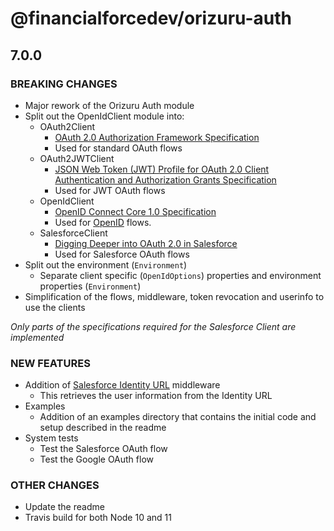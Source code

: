 # @financialforcedev/orizuru-auth

## 7.0.0

### BREAKING CHANGES
- Major rework of the Orizuru Auth module
- Split out the OpenIdClient module into:
   - OAuth2Client
   		- [OAuth 2.0 Authorization Framework Specification](https://tools.ietf.org/html/rfc6749)
		- Used for standard OAuth flows
   - OAuth2JWTClient 
   		- [JSON Web Token (JWT) Profile for OAuth 2.0 Client Authentication and Authorization Grants Specification](https://tools.ietf.org/html/rfc7523)
		- Used for JWT OAuth flows
   - OpenIdClient 
   		- [OpenID Connect Core 1.0 Specification](https://openid.net/specs/openid-connect-core-1_0.html)
   		- Used for [OpenID](https://openid.net/) flows.
   - SalesforceClient 
   		- [Digging Deeper into OAuth 2.0 in Salesforce](https://help.salesforce.com/articleView?id=remoteaccess_authenticate_overview.htm)
		- Used for Salesforce OAuth flows
- Split out the environment (`Environment`)
	- Separate client specific (`OpenIdOptions`) properties and environment properties (`Environment`)
- Simplification of the flows, middleware, token revocation and userinfo to use the clients

_Only parts of the specifications required for the Salesforce Client are implemented_

### NEW FEATURES
- Addition of [Salesforce Identity URL](https://help.salesforce.com/articleView?id=remoteaccess_using_openid.htm) middleware
	- This retrieves the user information from the Identity URL
- Examples
	- Addition of an examples directory that contains the initial code and setup described in the readme
- System tests
	- Test the Salesforce OAuth flow
	- Test the Google OAuth flow 

### OTHER CHANGES
- Update the readme
- Travis build for both Node 10 and 11
